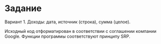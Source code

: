 # Задание

Вариант 1. Доходы: дата, источник (строка), сумма (целое).

Исходный код отформатирован в соответствии с соглашении компании Google. Функции программы соответствуют принципу SRP.